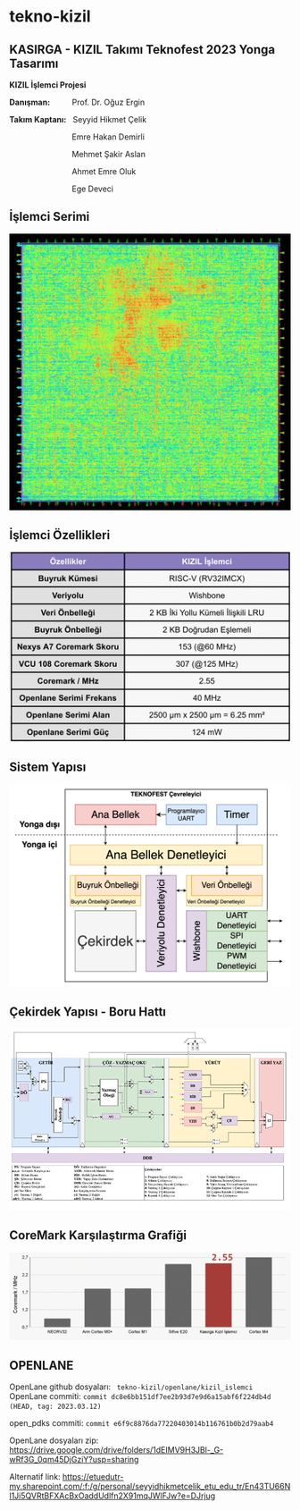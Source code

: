 # tekno-kizil

## KASIRGA - KIZIL Takımı Teknofest 2023 Yonga Tasarımı

**KIZIL İşlemci Projesi**

**Danışman:** &nbsp;&nbsp;&nbsp;&nbsp;&nbsp;&nbsp;&nbsp;&nbsp;&nbsp;Prof. Dr. Oğuz Ergin

**Takım Kaptanı:** &nbsp;&nbsp;Seyyid Hikmet Çelik

&emsp;&emsp;&emsp;&emsp;&emsp;&emsp;&emsp;&emsp;Emre Hakan Demirli

&emsp;&emsp;&emsp;&emsp;&emsp;&emsp;&emsp;&emsp;Mehmet Şakir Aslan

&emsp;&emsp;&emsp;&emsp;&emsp;&emsp;&emsp;&emsp;Ahmet Emre Oluk

&emsp;&emsp;&emsp;&emsp;&emsp;&emsp;&emsp;&emsp;Ege Deveci

## İşlemci Serimi

<p align="center"> <img src="./dokumanlar/islemci_serimi.png"> </p>

## İşlemci Özellikleri

<p align="center"> <img src="./dokumanlar/islemci_ozellikleri_tablo.png"> </p>

## Sistem Yapısı

<p align="center"> <img src="./dokumanlar/sistem_yapisi_dtr.png"> </p>


## Çekirdek Yapısı - Boru Hattı

<p align="center"> <img src="./dokumanlar/cekirdek_yapisi_dtr.png"> </p>


## CoreMark Karşılaştırma Grafiği

<p align="center"> <img src="./dokumanlar/coremark_karsilastirma.png"> </p>

## OPENLANE
OpenLane github dosyaları: ``` tekno-kizil/openlane/kizil_islemci```<br>
OpenLane commiti: ```commit dc8e6bb151df7ee2b93d7e9d6a15abf6f224db4d (HEAD, tag: 2023.03.12)```

open_pdks commiti: ```commit e6f9c8876da77220403014b116761b0b2d79aab4```

OpenLane dosyaları zip: 
https://drive.google.com/drive/folders/1dEIMV9H3JBl-_G-wRf3G_0qm45DjGziY?usp=sharing

Alternatif link:
https://etuedutr-my.sharepoint.com/:f:/g/personal/seyyidhikmetcelik_etu_edu_tr/En43TU66Nl1Ji5QVRtBFXAcBxOaddUdlfn2X91mqJWlFJw?e=DJrjug
<br>


